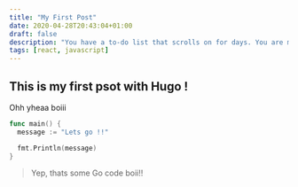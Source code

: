 ```yaml
---
title: "My First Post"
date: 2020-04-28T20:43:04+01:00
draft: false
description: "You have a to-do list that scrolls on for days. You are managing multiple projects, getting lots of email and messages on different messaging systems, managing finances and personal health habits and so much more."
tags: [react, javascript]
---
```


## This is my first psot with Hugo !

Ohh yheaa boiii

```go
func main() {
  message := "Lets go !!"

  fmt.Println(message)
}
```


> Yep, thats some Go code boii!!